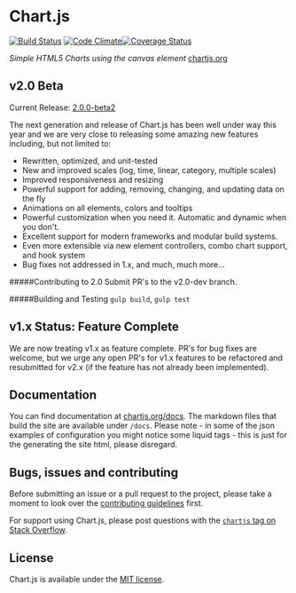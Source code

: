 # Chart.js 

[![Build Status](https://travis-ci.org/nnnick/Chart.js.svg?branch=v2.0-dev)](https://travis-ci.org/nnnick/Chart.js) [![Code Climate](https://codeclimate.com/github/nnnick/Chart.js/badges/gpa.svg)](https://codeclimate.com/github/nnnick/Chart.js)[![Coverage Status](https://coveralls.io/repos/nnnick/Chart.js/badge.svg?branch=v2.0-dev)](https://coveralls.io/r/nnnick/Chart.js?branch=v2.0-dev)



*Simple HTML5 Charts using the canvas element* [chartjs.org](http://www.chartjs.org)

## v2.0 Beta

Current Release: [2.0.0-beta2](https://github.com/nnnick/Chart.js/releases/tag/2.0.0-beta2)

The next generation and release of Chart.js has been well under way this year and we are very close to releasing some amazing new features including, but not limited to:
- Rewritten, optimized, and unit-tested
- New and improved scales (log, time, linear, category, multiple scales)
- Improved responsiveness and resizing
- Powerful support for adding, removing, changing, and updating data on the fly
- Animations on all elements, colors and tooltips
- Powerful customization when you need it. Automatic and dynamic when you don't.
- Excellent support for modern frameworks and modular build systems.
- Even more extensible via new element controllers, combo chart support, and hook system
- Bug fixes not addressed in 1.x, and much, much more...

#####Contributing to 2.0
Submit PR's to the v2.0-dev branch.

#####Building and Testing
`gulp build`, `gulp test`

## v1.x Status: Feature Complete
We are now treating v1.x as feature complete.  PR's for bug fixes are welcome, but we urge any open PR's for v1.x features to be refactored and resubmitted for v2.x (if the feature has not already been implemented).

## Documentation

You can find documentation at [chartjs.org/docs](http://www.chartjs.org/docs/). The markdown files that build the site are available under `/docs`. Please note - in some of the json examples of configuration you might notice some liquid tags - this is just for the generating the site html, please disregard.

## Bugs, issues and contributing

Before submitting an issue or a pull request to the project, please take a moment to look over the [contributing guidelines](https://github.com/nnnick/Chart.js/blob/master/CONTRIBUTING.md) first.

For support using Chart.js, please post questions with the [`chartjs` tag on Stack Overflow](http://stackoverflow.com/questions/tagged/chartjs).

## License

Chart.js is available under the [MIT license](http://opensource.org/licenses/MIT).
